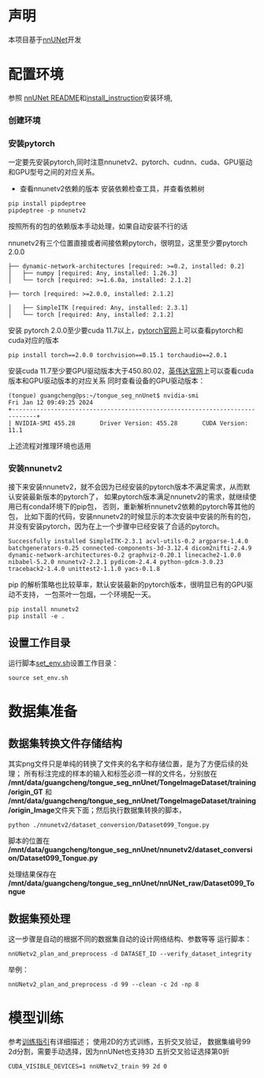 # 声明
本项目基于[nnUNet](https://github.com/MIC-DKFZ/nnUNet)开发
# 配置环境
参照 [nnUNet README](./nnunet_readme.md)和[install_instruction](./documentation/installation_instructions.md)安装环境,
### 创建环境
### 安装pytorch
一定要先安装pytorch,同时注意nnunetv2、pytorch、cudnn、cuda、GPU驱动和GPU型号之间的对应关系。
- 查看nnunetv2依赖的版本
安装依赖检查工具，并查看依赖树
```
pip install pipdeptree
pipdeptree -p nnunetv2
```
按照所有的包的依赖版本手动处理，如果自动安装不行的话

nnunetv2有三个位置直接或者间接依赖pytorch，很明显，这里至少要pytorch 2.0.0
```
├── dynamic-network-architectures [required: >=0.2, installed: 0.2]
│   ├── numpy [required: Any, installed: 1.26.3]
│   └── torch [required: >=1.6.0a, installed: 2.1.2]

├── torch [required: >=2.0.0, installed: 2.1.2]

│   ├── SimpleITK [required: Any, installed: 2.3.1]
│   └── torch [required: Any, installed: 2.1.2]
```
安装 pytorch 2.0.0至少要cuda 11.7以上，[pytorch官网](https://pytorch.org/get-started/previous-versions/)上可以查看pytorch和cuda对应的版本
``` 
pip install torch==2.0.0 torchvision==0.15.1 torchaudio==2.0.1
```
安装cuda 11.7至少要GPU驱动版本大于450.80.02，[英伟达官网](https://pytorch.org/get-started/previous-versions/)上可以查看cuda版本和GPU驱动版本的对应关系
同时查看设备的GPU驱动版本：
```
(tongue) guangcheng@ps:~/tongue_seg_nnUnet$ nvidia-smi
Fri Jan 12 09:49:25 2024       
+-----------------------------------------------------------------------------+
| NVIDIA-SMI 455.28       Driver Version: 455.28       CUDA Version: 11.1   
```
上述流程对推理环境也适用
### 安装nnunetv2
接下来安装nnunetv2，就不会因为已经安装的pytorch版本不满足需求，从而默认安装最新版本的pytorch了，
如果pytorch版本满足nnunetv2的需求，就继续使用已有conda环境下的pip包，
否则，重新解析nnunetv2依赖的pytorch等其他的包，
比如下面的代码，安装nnunetv2的时候显示的本次安装中安装的所有的包，并没有安装pytorch，因为在上一个步骤中已经安装了合适的pytorch。
```
Successfully installed SimpleITK-2.3.1 acvl-utils-0.2 argparse-1.4.0 batchgenerators-0.25 connected-components-3d-3.12.4 dicom2nifti-2.4.9 dynamic-network-architectures-0.2 graphviz-0.20.1 linecache2-1.0.0 nibabel-5.2.0 nnunetv2-2.2.1 pydicom-2.4.4 python-gdcm-3.0.23 traceback2-1.4.0 unittest2-1.1.0 yacs-0.1.8
```
pip 的解析策略也比较草率，默认安装最新的pytorch版本，很明显已有的GPU驱动不支持，
一包茶叶一包烟，一个环境配一天。
```
pip install nnunetv2
pip install -e .
```

## 设置工作目录
运行脚本[set_env.sh](./set_env.sh)设置工作目录：
```
source set_env.sh
```
# 数据集准备
## 数据集转换文件存储结构
其实png文件只是单纯的转换了文件夹的名字和存储位置，是为了方便后续的处理；
所有标注完成的样本的输入和标签必须一样的文件名，分别放在 **/mnt/data/guangcheng/tongue_seg_nnUnet/TongeImageDataset/training/origin_GT** 和 **/mnt/data/guangcheng/tongue_seg_nnUnet/TongeImageDataset/training/origin_Image**文件夹下面；然后执行数据集转换的脚本，
```
python ./nnunetv2/dataset_conversion/Dataset099_Tongue.py
```

脚本的位置在 **/mnt/data/guangcheng/tongue_seg_nnUnet/nnunetv2/dataset_conversion/Dataset099_Tongue.py**

处理结果保存在 **/mnt/data/guangcheng/tongue_seg_nnUnet/nnUNet_raw/Dataset099_Tongue**


## 数据集预处理
这一步骤是自动的根据不同的数据集自动的设计网络结构、参数等等
运行脚本：
```
nnUNetv2_plan_and_preprocess -d DATASET_ID --verify_dataset_integrity
```

举例：
```
nnUNetv2_plan_and_preprocess -d 99 --clean -c 2d -np 8
```
# 模型训练

参考[训练指引](./documentation/how_to_use_nnunet.md)有详细描述；
使用2D的方式训练，五折交叉验证，
数据集编号99
2d分割，需要手动选择，因为nnUNet也支持3D
五折交叉验证选择第0折
```
CUDA_VISIBLE_DEVICES=1 nnUNetv2_train 99 2d 0   
```